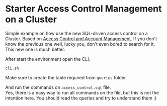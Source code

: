 # Starter Access Control Management on a Cluster

Simple example on how use the new SQL-driven access control on a Cluster. Based on [Access Control and Account Management](https://clickhouse.com/docs/en/operations/access-rights/).
If you don't know the previous one well, lucky you, don't even bored to search for it. This new one is much better.

After start the environment open the CLI.
```
cli.sh
```

Make sure to create the table required from `queries` folder.

And run the commands on `access_control.sql` file.  
Yes, there is a easy way to run all commands on the file, but this is not the intention here. You should read the queries and try to understand them :)